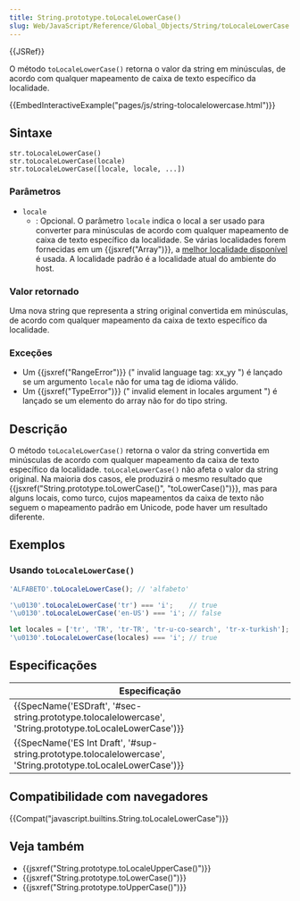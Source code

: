 ```yaml
---
title: String.prototype.toLocaleLowerCase()
slug: Web/JavaScript/Reference/Global_Objects/String/toLocaleLowerCase
---
```


{{JSRef}}

O método `toLocaleLowerCase()` retorna o valor da string em minúsculas, de acordo com qualquer mapeamento de caixa de texto específico da localidade.

{{EmbedInteractiveExample("pages/js/string-tolocalelowercase.html")}}

## Sintaxe

```
str.toLocaleLowerCase()
str.toLocaleLowerCase(locale)
str.toLocaleLowerCase([locale, locale, ...])
```

### Parâmetros

- `locale`
  - : Opcional. O parâmetro `locale` indica o local a ser usado para converter para minúsculas de acordo com qualquer mapeamento de caixa de texto específico da localidade. Se várias localidades forem fornecidas em um {{jsxref("Array")}}, a [melhor localidade disponível](https://tc39.es/ecma402/#sec-bestavailablelocale) é usada. A localidade padrão é a localidade atual do ambiente do host.

### Valor retornado

Uma nova string que representa a string original convertida em minúsculas, de acordo com qualquer mapeamento da caixa de texto específico da localidade.

### Exceções

- Um {{jsxref("RangeError")}} (" invalid language tag: xx_yy ") é lançado se um argumento `locale` não for uma tag de idioma válido.
- Um {{jsxref("TypeError")}} (" invalid element in locales argument ") é lançado se um elemento do array não for do tipo string.

## Descrição

O método `toLocaleLowerCase()` retorna o valor da string convertida em minúsculas de acordo com qualquer mapeamento da caixa de texto específico da localidade. `toLocaleLowerCase()` não afeta o valor da string original. Na maioria dos casos, ele produzirá o mesmo resultado que {{jsxref("String.prototype.toLowerCase()", "toLowerCase()")}}, mas para alguns locais, como turco, cujos mapeamentos da caixa de texto não seguem o mapeamento padrão em Unicode, pode haver um resultado diferente.

## Exemplos

### Usando `toLocaleLowerCase()`

```js
'ALFABETO'.toLocaleLowerCase(); // 'alfabeto'

'\u0130'.toLocaleLowerCase('tr') === 'i';    // true
'\u0130'.toLocaleLowerCase('en-US') === 'i'; // false

let locales = ['tr', 'TR', 'tr-TR', 'tr-u-co-search', 'tr-x-turkish'];
'\u0130'.toLocaleLowerCase(locales) === 'i'; // true
```

## Especificações

| Especificação                                                                                                                                    |
| ------------------------------------------------------------------------------------------------------------------------------------------------ |
| {{SpecName('ESDraft', '#sec-string.prototype.tolocalelowercase', 'String.prototype.toLocaleLowerCase')}}     |
| {{SpecName('ES Int Draft', '#sup-string.prototype.tolocalelowercase', 'String.prototype.toLocaleLowerCase')}} |

## Compatibilidade com navegadores

{{Compat("javascript.builtins.String.toLocaleLowerCase")}}

## Veja também

- {{jsxref("String.prototype.toLocaleUpperCase()")}}
- {{jsxref("String.prototype.toLowerCase()")}}
- {{jsxref("String.prototype.toUpperCase()")}}
